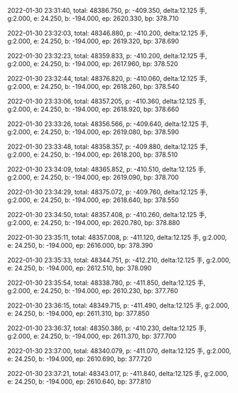 2022-01-30 23:31:40, total: 48386.750, p: -409.350, delta:12.125 手, g:2.000, e: 24.250, b: -194.000, ep: 2620.330, bp: 378.710

2022-01-30 23:32:03, total: 48346.880, p: -410.200, delta:12.125 手, g:2.000, e: 24.250, b: -194.000, ep: 2619.320, bp: 378.690

2022-01-30 23:32:23, total: 48359.833, p: -410.200, delta:12.125 手, g:2.000, e: 24.250, b: -194.000, ep: 2617.960, bp: 378.520

2022-01-30 23:32:44, total: 48376.820, p: -410.060, delta:12.125 手, g:2.000, e: 24.250, b: -194.000, ep: 2618.260, bp: 378.540

2022-01-30 23:33:06, total: 48357.205, p: -410.360, delta:12.125 手, g:2.000, e: 24.250, b: -194.000, ep: 2618.920, bp: 378.660

2022-01-30 23:33:26, total: 48356.566, p: -409.640, delta:12.125 手, g:2.000, e: 24.250, b: -194.000, ep: 2619.080, bp: 378.590

2022-01-30 23:33:48, total: 48358.357, p: -409.880, delta:12.125 手, g:2.000, e: 24.250, b: -194.000, ep: 2618.200, bp: 378.510

2022-01-30 23:34:09, total: 48365.852, p: -410.510, delta:12.125 手, g:2.000, e: 24.250, b: -194.000, ep: 2619.090, bp: 378.700

2022-01-30 23:34:29, total: 48375.072, p: -409.760, delta:12.125 手, g:2.000, e: 24.250, b: -194.000, ep: 2618.640, bp: 378.550

2022-01-30 23:34:50, total: 48357.408, p: -410.260, delta:12.125 手, g:2.000, e: 24.250, b: -194.000, ep: 2620.780, bp: 378.880

2022-01-30 23:35:11, total: 48357.008, p: -411.120, delta:12.125 手, g:2.000, e: 24.250, b: -194.000, ep: 2616.000, bp: 378.390

2022-01-30 23:35:33, total: 48344.751, p: -412.210, delta:12.125 手, g:2.000, e: 24.250, b: -194.000, ep: 2612.510, bp: 378.090

2022-01-30 23:35:54, total: 48338.780, p: -411.850, delta:12.125 手, g:2.000, e: 24.250, b: -194.000, ep: 2610.230, bp: 377.760

2022-01-30 23:36:15, total: 48349.715, p: -411.490, delta:12.125 手, g:2.000, e: 24.250, b: -194.000, ep: 2611.310, bp: 377.850

2022-01-30 23:36:37, total: 48350.386, p: -410.230, delta:12.125 手, g:2.000, e: 24.250, b: -194.000, ep: 2611.370, bp: 377.700

2022-01-30 23:37:00, total: 48340.079, p: -411.070, delta:12.125 手, g:2.000, e: 24.250, b: -194.000, ep: 2610.690, bp: 377.720

2022-01-30 23:37:21, total: 48343.017, p: -411.840, delta:12.125 手, g:2.000, e: 24.250, b: -194.000, ep: 2610.640, bp: 377.810